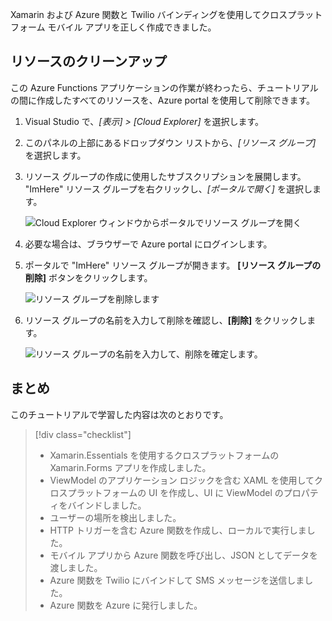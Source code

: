 Xamarin および Azure 関数と Twilio バインディングを使用してクロスプラットフォーム モバイル アプリを正しく作成できました。

## <a name="clean-up-resources"></a>リソースのクリーンアップ

この Azure Functions アプリケーションの作業が終わったら、チュートリアルの間に作成したすべてのリソースを、Azure portal を使用して削除できます。

1. Visual Studio で、*[表示] > [Cloud Explorer]* を選択します。

2. このパネルの上部にあるドロップダウン リストから、*[リソース グループ]* を選択します。

3. リソース グループの作成に使用したサブスクリプションを展開します。 "ImHere" リソース グループを右クリックし、*[ポータルで開く]* を選択します。

    ![Cloud Explorer ウィンドウからポータルでリソース グループを開く](../media-drafts/9-open-resource-group-in-portal.png)

4. 必要な場合は、ブラウザーで Azure portal にログインします。

5. ポータルで "ImHere" リソース グループが開きます。 **[リソース グループの削除]** ボタンをクリックします。

    ![リソース グループを削除します](../media-drafts/9-delete-resource-group.png)

6. リソース グループの名前を入力して削除を確認し、**[削除]** をクリックします。

    ![リソース グループの名前を入力して、削除を確定します。](../media-drafts/9-confirm-delete-resource-group.png)

## <a name="summary"></a>まとめ

このチュートリアルで学習した内容は次のとおりです。
> [!div class="checklist"]
> * Xamarin.Essentials を使用するクロスプラットフォームの Xamarin.Forms アプリを作成しました。
> * ViewModel のアプリケーション ロジックを含む XAML を使用してクロスプラットフォームの UI を作成し、UI に ViewModel のプロパティをバインドしました。
> * ユーザーの場所を検出しました。
> * HTTP トリガーを含む Azure 関数を作成し、ローカルで実行しました。
> * モバイル アプリから Azure 関数を呼び出し、JSON としてデータを渡しました。
> * Azure 関数を Twilio にバインドして SMS メッセージを送信しました。
> * Azure 関数を Azure に発行しました。
